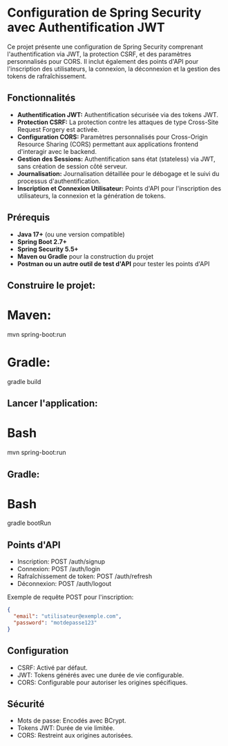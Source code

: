 # Configuration de Spring Security avec Authentification JWT

Ce projet présente une configuration de Spring Security comprenant l'authentification via JWT, la protection CSRF, et des paramètres personnalisés pour CORS. Il inclut également des points d'API pour l'inscription des utilisateurs, la connexion, la déconnexion et la gestion des tokens de rafraîchissement.

## Fonctionnalités

* **Authentification JWT:** Authentification sécurisée via des tokens JWT.
* **Protection CSRF:** La protection contre les attaques de type Cross-Site Request Forgery est activée.
* **Configuration CORS:** Paramètres personnalisés pour Cross-Origin Resource Sharing (CORS) permettant aux applications frontend d'interagir avec le backend.
* **Gestion des Sessions:** Authentification sans état (stateless) via JWT, sans création de session côté serveur.
* **Journalisation:** Journalisation détaillée pour le débogage et le suivi du processus d'authentification.
* **Inscription et Connexion Utilisateur:** Points d'API pour l'inscription des utilisateurs, la connexion et la génération de tokens.

## Prérequis

* **Java 17+** (ou une version compatible)
* **Spring Boot 2.7+**
* **Spring Security 5.5+**
* **Maven ou Gradle** pour la construction du projet
* **Postman ou un autre outil de test d'API** pour tester les points d'API

## Construire le projet:
# Maven:
mvn spring-boot:run
# Gradle:
gradle build

## Lancer l'application:
# Bash
mvn spring-boot:run

## Gradle:
# Bash
gradle bootRun



## Points d'API
* Inscription: POST /auth/signup
* Connexion: POST /auth/login
* Rafraîchissement de token: POST /auth/refresh
* Déconnexion: POST /auth/logout

Exemple de requête POST pour l'inscription:
```json
{
  "email": "utilisateur@exemple.com",
  "password": "motdepasse123"
}
```

## Configuration
* CSRF: Activé par défaut.
* JWT: Tokens générés avec une durée de vie configurable.
* CORS: Configurable pour autoriser les origines spécifiques.
## Sécurité
* Mots de passe: Encodés avec BCrypt.
* Tokens JWT: Durée de vie limitée.
* CORS: Restreint aux origines autorisées.
